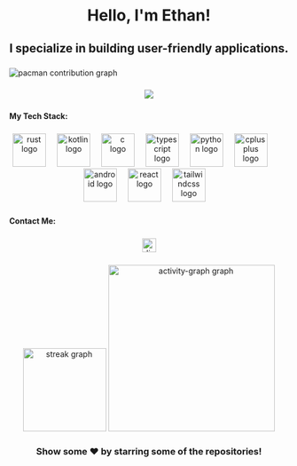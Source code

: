 <h1 align="center">Hello, I'm Ethan!</h1>

###

<h2 align="center">I specialize in building user-friendly applications.</h2>

###

<picture>
  <source media="(prefers-color-scheme: dark)" srcset="https://raw.githubusercontent.com/etwhann/etwhann/output/pacman-contribution-graph-dark.svg">
  <source media="(prefers-color-scheme: light)" srcset="https://raw.githubusercontent.com/etwhann/etwhann/output/pacman-contribution-graph.svg">
  <img alt="pacman contribution graph" src="https://raw.githubusercontent.com/etwhann/etwhann/output/pacman-contribution-graph.svg">
</picture>

###

<div align="center">
  <img src="https://visitor-badge.laobi.icu/badge?page_id=etwhann.etwhann&right_color=violet"  />
</div>

###

<h4 align="left">My Tech Stack:</h4>

###

<div align="center">
  <img src="https://skillicons.dev/icons?i=rust" height="60" alt="rust logo"  />
  <img width="12" />
  <img src="https://cdn.jsdelivr.net/gh/devicons/devicon/icons/kotlin/kotlin-original.svg" height="60" alt="kotlin logo"  />
  <img width="12" />
  <img src="https://skillicons.dev/icons?i=c" height="60" alt="c logo"  />
  <img width="12" />
  <img src="https://skillicons.dev/icons?i=ts" height="60" alt="typescript logo"  />
  <img width="12" />
  <img src="https://skillicons.dev/icons?i=py" height="60" alt="python logo"  />
  <img width="12" />
  <img src="https://cdn.jsdelivr.net/gh/devicons/devicon/icons/cplusplus/cplusplus-original.svg" height="60" alt="cplusplus logo"  />
  <img width="12" />
  <img width="12" />
  <img src="https://cdn.simpleicons.org/android/3DDC84" height="60" alt="android logo"  />
  <img width="12" />
  <img src="https://cdn.jsdelivr.net/gh/devicons/devicon/icons/react/react-original.svg" height="60" alt="react logo"  />
  <img width="12" />
  <img src="https://skillicons.dev/icons?i=tailwind" height="60" alt="tailwindcss logo"  />
  <img width="12" />
</div>

###

<h4 align="left">Contact Me:</h4>

###

<div align="center">
  <a href="discordapp.com/users/1358900221937188915" target="_blank">
    <img src="https://img.shields.io/static/v1?message=Discord&logo=discord&label=&color=7289DA&logoColor=white&labelColor=&style=for-the-badge" height="25" alt="discord logo"  />
  </a>
</div>

###

<div align="center">
  <img src="https://streak-stats.demolab.com?user=etwhann&locale=en&mode=daily&theme=dracula&hide_border=false&border_radius=5&order=3" height="150" alt="streak graph"  />
  <img src="https://github-readme-activity-graph.vercel.app/graph?username=etwhann&radius=16&theme=react&area=true&order=5" height="300" alt="activity-graph graph"  />
</div>

<h3 align="center">Show some ❤️ by starring some of the repositories!</h3
